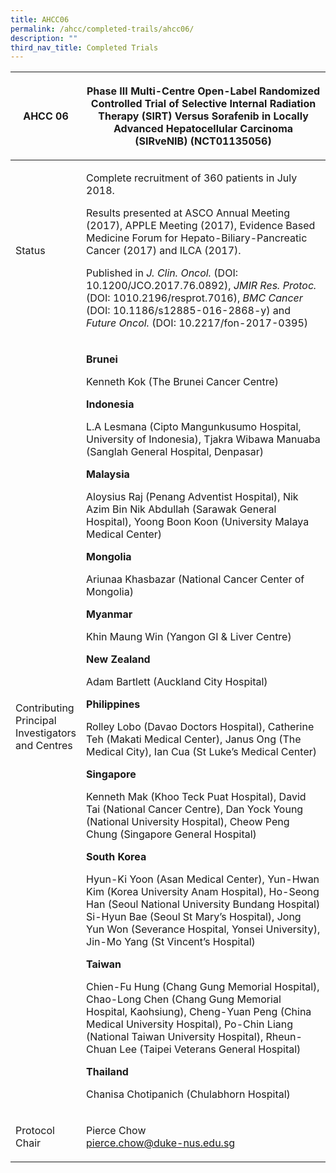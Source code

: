 ```yaml
---
title: AHCC06
permalink: /ahcc/completed-trails/ahcc06/
description: ""
third_nav_title: Completed Trials
---
```

<table>
<thead>
<tr>
<th width="21%"><strong>AHCC 06</strong></th>
<th>
<p>Phase III Multi-Centre Open-Label Randomized Controlled Trial of Selective Internal Radiation Therapy (SIRT) Versus Sorafenib in Locally Advanced Hepatocellular Carcinoma (SIRveNIB) (NCT01135056)</p>
</th>
</tr>
</thead>
<tbody>
<tr>
<td>Status</td>
<td>
<p>Complete recruitment of 360 patients in July 2018.</p>
<p>Results presented at ASCO Annual Meeting (2017), APPLE Meeting (2017), Evidence Based Medicine Forum for Hepato-Biliary-Pancreatic Cancer (2017) and ILCA (2017).</p>
<p>Published in <em>J. Clin. Oncol.</em> (DOI: 10.1200/JCO.2017.76.0892), <em>JMIR Res. Protoc.</em> (DOI: 1010.2196/resprot.7016), <em>BMC Cancer</em> (DOI: 10.1186/s12885-016-2868-y) and <em>Future Oncol.</em> (DOI: 10.2217/fon-2017-0395)</p>
</td>
</tr>
<tr>
<td>Contributing Principal<br>Investigators and Centres</td>
<td>
<p> </p>
<p><strong>Brunei </strong></p>
<p>Kenneth Kok (The Brunei Cancer Centre)</p>
<p><strong>Indonesia </strong></p>
<p>L.A Lesmana (Cipto Mangunkusumo Hospital, University of Indonesia), Tjakra Wibawa Manuaba (Sanglah General Hospital, Denpasar)</p>
<p><strong>Malaysia</strong></p>
<p>Aloysius Raj (Penang Adventist Hospital), Nik Azim Bin Nik Abdullah (Sarawak General Hospital), Yoong Boon Koon (University Malaya Medical Center)</p>
<p><strong>Mongolia </strong></p>
<p>Ariunaa Khasbazar (National Cancer Center of Mongolia)</p>
<p><strong>Myanmar </strong></p>
<p>Khin Maung Win (Yangon GI &amp; Liver Centre)</p>
<p><strong>New Zealand </strong></p>
<p>Adam Bartlett (Auckland City Hospital)</p>
<p><strong>Philippines </strong></p>
<p>Rolley Lobo (Davao Doctors Hospital), Catherine Teh (Makati Medical Center), Janus Ong (The Medical City), Ian Cua (St Luke’s Medical Center)</p>
<p><strong>Singapore </strong></p>
<p>Kenneth Mak (Khoo Teck Puat Hospital), David Tai (National Cancer Centre), Dan Yock Young (National University Hospital), Cheow Peng Chung (Singapore General Hospital)</p>
<p><strong>South Korea </strong></p>
<p>Hyun-Ki Yoon (Asan Medical Center), Yun-Hwan Kim (Korea University Anam Hospital), Ho-Seong Han (Seoul National University Bundang Hospital) Si-Hyun Bae (Seoul St Mary’s Hospital), Jong Yun Won (Severance Hospital, Yonsei University), Jin-Mo Yang (St Vincent’s Hospital)</p>
<p><strong>Taiwan </strong></p>
<p>Chien-Fu Hung (Chang Gung Memorial Hospital), Chao-Long Chen (Chang Gung Memorial Hospital, Kaohsiung), Cheng-Yuan Peng (China Medical University Hospital), Po-Chin Liang (National Taiwan University Hospital), Rheun-Chuan Lee (Taipei Veterans General Hospital)</p>
<p><strong>Thailand </strong></p>
<p>Chanisa Chotipanich (Chulabhorn Hospital)</p>
<p> </p>
</td>
</tr>
<tr>
<td>Protocol Chair</td>
<td>
<p>Pierce Chow <br><a href="mailto:pierce.chow@duke-nus.edu.sg">pierce.chow@duke-nus.edu.sg</a></p>
</td>
</tr>
</tbody>
</table>